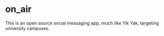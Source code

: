 # on_air <!-- - Follow the link: https://google.com to check it out. -->
This is an open source social messaging app, much like Yik Yak, targeting university campuses.
<!-- You can use these credentials to login, or you can **set up your own login** as well:
**Username: username  
Password: testPass123**  
  
![Local Image](./Documentation/Justforshow.png)
-->
